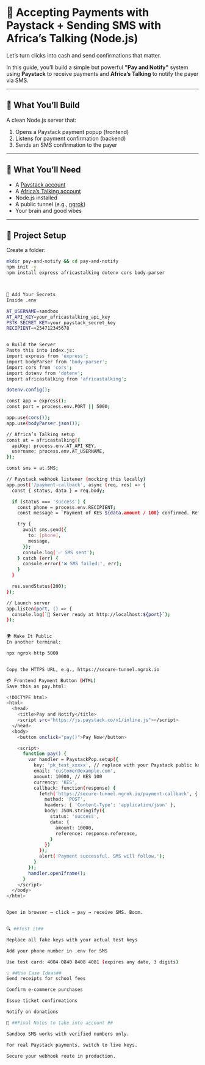 # 💸 Accepting Payments with Paystack + Sending SMS with Africa’s Talking (Node.js)

Let’s turn clicks into cash and send confirmations that matter.

In this guide, you’ll build a simple but powerful **"Pay and Notify"** system using **Paystack** to receive payments and **Africa’s Talking** to notify the payer via SMS.

---

## 🧾 What You’ll Build

A clean Node.js server that:
1. Opens a Paystack payment popup (frontend)
2. Listens for payment confirmation (backend)
3. Sends an SMS confirmation to the payer

---

## 🧰 What You’ll Need

- A [Paystack account](https://paystack.com)
- A [Africa’s Talking account](https://africastalking.com)
- Node.js installed
- A public tunnel (e.g., [ngrok](https://ngrok.com))
- Your brain and good vibes

---

## 🔧 Project Setup

Create a folder:

```bash
mkdir pay-and-notify && cd pay-and-notify
npm init -y
npm install express africastalking dotenv cors body-parser



🔐 Add Your Secrets
Inside .env

AT_USERNAME=sandbox
AT_API_KEY=your_africastalking_api_key
PSTK_SECRET_KEY=your_paystack_secret_key
RECIPIENT=+254712345678


⚙️ Build the Server
Paste this into index.js:
import express from 'express';
import bodyParser from 'body-parser';
import cors from 'cors';
import dotenv from 'dotenv';
import africastalking from 'africastalking';

dotenv.config();

const app = express();
const port = process.env.PORT || 5000;

app.use(cors());
app.use(bodyParser.json());

// Africa’s Talking setup
const at = africastalking({
  apiKey: process.env.AT_API_KEY,
  username: process.env.AT_USERNAME,
});

const sms = at.SMS;

// Paystack webhook listener (mocking this locally)
app.post('/payment-callback', async (req, res) => {
  const { status, data } = req.body;

  if (status === 'success') {
    const phone = process.env.RECIPIENT;
    const message = `Payment of KES ${data.amount / 100} confirmed. Ref: ${data.reference}`;

    try {
      await sms.send({
        to: [phone],
        message,
      });
      console.log('✅ SMS sent');
    } catch (err) {
      console.error('❌ SMS failed:', err);
    }
  }

  res.sendStatus(200);
});

// Launch server
app.listen(port, () => {
  console.log(`🚀 Server ready at http://localhost:${port}`);
});


🌍 Make It Public
In another terminal:

npx ngrok http 5000


Copy the HTTPS URL, e.g., https://secure-tunnel.ngrok.io

💳 Frontend Payment Button (HTML)
Save this as pay.html:

<!DOCTYPE html>
<html>
  <head>
    <title>Pay and Notify</title>
    <script src="https://js.paystack.co/v1/inline.js"></script>
  </head>
  <body>
    <button onclick="pay()">Pay Now</button>

    <script>
      function pay() {
        var handler = PaystackPop.setup({
          key: 'pk_test_xxxxx', // replace with your Paystack public key
          email: 'customer@example.com',
          amount: 10000, // KES 100
          currency: 'KES',
          callback: function(response) {
            fetch('https://secure-tunnel.ngrok.io/payment-callback', {
              method: 'POST',
              headers: { 'Content-Type': 'application/json' },
              body: JSON.stringify({
                status: 'success',
                data: {
                  amount: 10000,
                  reference: response.reference,
                }
              })
            });
            alert('Payment successful. SMS will follow.');
          }
        });
        handler.openIframe();
      }
    </script>
  </body>
</html>


Open in browser → click → pay → receive SMS. Boom.


🔍 ##Test it##

Replace all fake keys with your actual test keys

Add your phone number in .env for SMS

Use test card: 4084 0840 8408 4081 (expires any date, 3 digits)

💡 ##Use Case Ideas##
Send receipts for school fees

Confirm e-commerce purchases

Issue ticket confirmations

Notify on donations

🧠 ##Final Notes to take into account ##

Sandbox SMS works with verified numbers only.

For real Paystack payments, switch to live keys.

Secure your webhook route in production.
